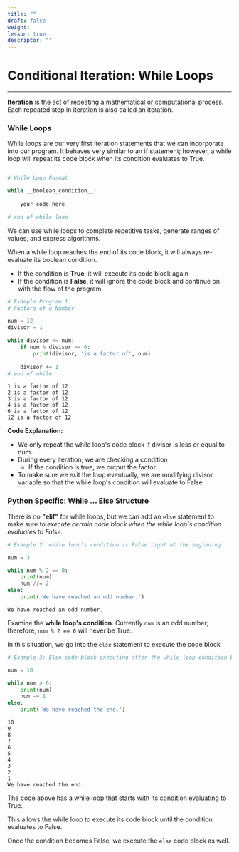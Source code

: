 ```yaml
---
title: ""
draft: false
weight:
lesson: true
descriptor: ""
---
```


# Conditional Iteration: While Loops
---

**Iteration** is the act of repeating a mathematical or computational process. Each repeated step in iteration is also called an iteration.

### While Loops

While loops are our very first iteration statements that we can incorporate into our program. It behaves very similar to an if statement; however, a while loop will repeat its code block when its condition evaluates to True.

```python

# While Loop Format

while __boolean_condition__:
    
    your code here

# end of while loop
```

We can use while loops to complete repetitive tasks, generate ranges of values, and express algorithms.

When a while loop reaches the end of its code block, it will always re-evaluate its boolean condition.
- If the condition is **True**, it will execute its code block again
- If the condition is **False**, it will ignore the code block and continue on with the flow of the program.


```python
# Example Program 1:
# Factors of a Number

num = 12
divisor = 1

while divisor <= num:
    if num % divisor == 0:
        print(divisor, 'is a factor of', num)
    
    divisor += 1
# end of while
```

    1 is a factor of 12
    2 is a factor of 12
    3 is a factor of 12
    4 is a factor of 12
    6 is a factor of 12
    12 is a factor of 12


**Code Explanation:**
- We only repeat the while loop's code block if divisor is less or equal to num.
- During every iteration, we are checking a condition
    - If the condition is true, we output the factor
- To make sure we exit the loop eventually, we are modifying divisor variable so that the while loop's condition will evaluate to False

### Python Specific: While ... Else Structure

There is no **"elif"** for while loops, but we can add an ```else``` statement to make sure to _execute certain code block when the while loop's condition evaluates to False._


```python
# Example 2: while loop's condition is False right at the beginning

num = 3

while num % 2 == 0:
    print(num)
    num //= 2
else:
    print('We have reached an odd number.')
```

    We have reached an odd number.


Examine the __while loop's condition__. Currently ```num``` is an odd number; therefore, ```num % 2 == 0``` will never be True.

In this situation, we go into the ```else``` statement to execute the code block


```python
# Example 3: Else code block executing after the while loop condition becomes False

num = 10

while num > 0:
    print(num)
    num -= 1
else:
    print('We have reached the end.')
```

    10
    9
    8
    7
    6
    5
    4
    3
    2
    1
    We have reached the end.


The code above has a while loop that starts with its condition evaluating to True. 

This allows the while loop to execute its code block until the condition evaluates to False.

Once the condition becomes False, we execute the ```else``` code block as well.
